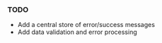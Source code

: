 ### TODO

- Add a central store of error/success messages
- Add data validation and error processing